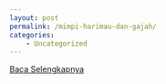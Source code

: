 ```yaml
---
layout: post
permalink: /mimpi-harimau-dan-gajah/
categories:
    - Uncategorized
---
```


[Baca Selengkapnya](/06)